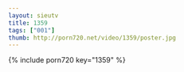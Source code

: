 ```yaml
--- 
layout: sieutv
title: 1359
tags: ["001"]
thumb: http://porn720.net/video/1359/poster.jpg
---
```

{% include porn720 key="1359" %} 
